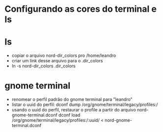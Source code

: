 # Configurando as cores do terminal e ls

# ls

- copiar o arquivo nord-dir_colors pro /home/leandro
- criar um link desse arquivo para o .dir_colors
- ln -s nord-dir_colors .dir_colors

# gnome terminal

- renomear o perfil padrão do gnome terminal para "leandro"
- listar o uuid do perfil:
  dconf dump /org/gnome/terminal/legacy/profiles:/
- usando o uuid do perfil, restaurar o profile a partir do arquivo nord-gnome-terminal.dconf
  dconf load /org/gnome/terminal/legacy/profiles:/:uuid/ < nord-gnome-terminal.dconf
